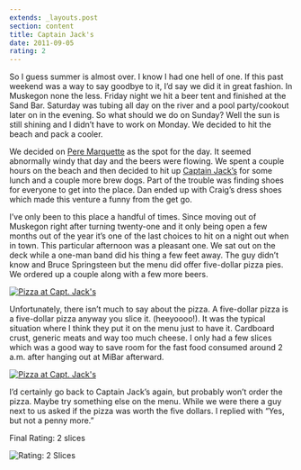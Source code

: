 ```yaml
---
extends: _layouts.post
section: content
title: Captain Jack's
date: 2011-09-05
rating: 2
---
```


So I guess summer is almost over. I know I had one hell of one. If this past weekend was a way to say goodbye to it, I’d say we did it in great fashion. In Muskegon none the less. Friday night we hit a beer tent and finished at the Sand Bar. Saturday was tubing all day on the river and a pool party/cookout later on in the evening. So what should we do on Sunday? Well the sun is still shining and I didn’t have to work on Monday. We decided to hit the beach and pack a cooler.

We decided on [Pere Marquette](http://en.wikipedia.org/wiki/Pere_Marquette_Beach) as the spot for the day. It seemed abnormally windy that day and the beers were flowing. We spent a couple hours on the beach and then decided to hit up [Captain Jack’s](http://www.myspace.com/captainjacksonthebeach) for some lunch and a couple more brew dogs. Part of the trouble was finding shoes for everyone to get into the place. Dan ended up with Craig’s dress shoes which made this venture a funny from the get go.

I’ve only been to this place a handful of times. Since moving out of Muskegon right after turning twenty-one and it only being open a few months out of the year it’s one of the last choices to hit on a night out when in town. This particular afternoon was a pleasant one. We sat out on the deck while a one-man band did his thing a few feet away. The guy didn’t know and Bruce Springsteen but the menu did offer five-dollar pizza pies. We ordered up a couple along with a few more beers.

[![Pizza at Capt. Jack's](http://farm7.static.flickr.com/6068/6123275907_b01a70c2d4.jpg)](http://www.flickr.com/photos/joefearnley/6123275907/ "Pizza at Capt. Jack's by joefearnley, on Flickr")

Unfortunately, there isn’t much to say about the pizza. A five-dollar pizza is a five-dollar pizza anyway you slice it. (heeyoooo!). It was the typical situation where I think they put it on the menu just to have it. Cardboard crust, generic meats and way too much cheese. I only had a few slices which was a good way to save room for the fast food consumed around 2 a.m. after hanging out at MiBar afterward.

[![Pizza at Capt. Jack's](http://farm7.static.flickr.com/6201/6123272327_70bd382f80.jpg)](http://www.flickr.com/photos/joefearnley/6123272327/ "Pizza at Capt. Jack's by joefearnley, on Flickr")

I’d certainly go back to Captain Jack’s again, but probably won’t order the pizza. Maybe try something else on the menu. While we were there a guy next to us asked if the pizza was worth the five dollars. I replied with “Yes, but not a penny more.”

Final Rating: 2 slices

![Rating: 2 Slices](/assets/img/pizza2_sm.jpg)